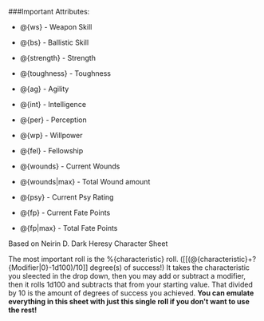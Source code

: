 ###Important Attributes:
* @{ws} - Weapon Skill
* @{bs} - Ballistic Skill
* @{strength} - Strength
* @{toughness} - Toughness
* @{ag} - Agility
* @{int} - Intelligence
* @{per} - Perception
* @{wp} - Willpower
* @{fel} - Fellowship

* @{wounds} - Current Wounds
* @{wounds|max} - Total Wound amount

* @{psy} - Current Psy Rating
* @{fp} - Current Fate Points
* @{fp|max} - Total Fate Points

Based on Neirin D. Dark Heresy Character Sheet

The most important roll is the %{characteristic} roll. ([[(@{characteristic}+?{Modifier|0}-1d100)/10]] degree(s) of success!)
It takes the characteristic you sleected in the drop down, then you may add or subtract a modifier, then it rolls 1d100 and subtracts that from your starting value. That divided by 10 is the amount of degrees of success you achieved.
**You can emulate everything in this sheet with just this single roll if you don't want to use the rest!**
